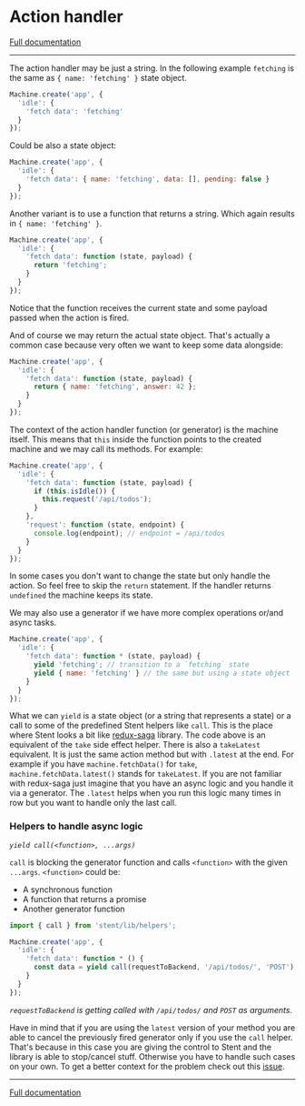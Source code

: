 # Action handler 

[Full documentation](./README.md)

---

The action handler may be just a string. In the following example `fetching` is the same as `{ name: 'fetching' }` state object.

```js
Machine.create('app', {
  'idle': {
    'fetch data': 'fetching'
  }
});
```

Could be also a state object:

```js
Machine.create('app', {
  'idle': {
    'fetch data': { name: 'fetching', data: [], pending: false }
  }
});
```

Another variant is to use a function that returns a string. Which again results in `{ name: 'fetching' }`.

```js
Machine.create('app', {
  'idle': {
    'fetch data': function (state, payload) {
      return 'fetching';
    }
  }
});
```

Notice that the function receives the current state and some payload passed when the action is fired.

And of course we may return the actual state object. That's actually a common case because very often we want to keep some data alongside: 

```js
Machine.create('app', {
  'idle': {
    'fetch data': function (state, payload) {
      return { name: 'fetching', answer: 42 };
    }
  }
});
```

The context of the action handler function (or generator) is the machine itself. This means that `this` inside the function points to the created machine and we may call its methods. For example:

```js
Machine.create('app', {
  'idle': {
    'fetch data': function (state, payload) {
      if (this.isIdle()) {
        this.request('/api/todos');
      }
    },
    'request': function (state, endpoint) {
      console.log(endpoint); // endpoint = /api/todos
    }
  }
});
```

In some cases you don't want to change the state but only handle the action. So feel free to skip the `return` statement. If the handler returns `undefined` the machine keeps its state.

We may also use a generator if we have more complex operations or/and async tasks.

```js
Machine.create('app', {
  'idle': {
    'fetch data': function * (state, payload) {
      yield 'fetching'; // transition to a `fetching` state
      yield { name: 'fetching' } // the same but using a state object
    }
  }
});
```

What we can `yield` is a state object (or a string that represents a state) or a call to some of the predefined Stent helpers like `call`. This is the place where Stent looks a bit like [redux-saga](https://redux-saga.js.org/) library. The code above is an equivalent of the `take` side effect helper. There is also a `takeLatest` equivalent. It is just the same action method but with `.latest` at the end. For example if you have `machine.fetchData()` for `take`, `machine.fetchData.latest()` stands for `takeLatest`. If you are not familiar with redux-saga just imagine that you have an async logic and you handle it via a generator. The `.latest` helps when you run this logic many times in row but you want to handle only the last call.

### Helpers to handle async logic

*`yield call(<function>, ...args)`*

`call` is blocking the generator function and calls `<function>` with the given `...args`. `<function>` could be:

* A synchronous function
* A function that returns a promise
* Another generator function

```js
import { call } from 'stent/lib/helpers';

Machine.create('app', {
  'idle': {
    'fetch data': function * () {
      const data = yield call(requestToBackend, '/api/todos/', 'POST');
    }
  }
});
```

*`requestToBackend` is getting called with `/api/todos/` and `POST` as arguments.*

Have in mind that if you are using the `latest` version of your method you are able to cancel the previously fired generator only if you use the `call` helper. That's because in this case you are giving the control to Stent and the library is able to stop/cancel stuff. Otherwise you have to handle such cases on your own. To get a better context for the problem check out this [issue](https://github.com/krasimir/stent/issues/3).

---

[Full documentation](./README.md)